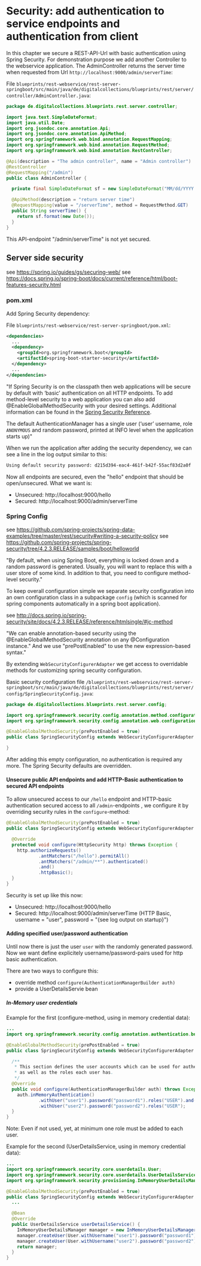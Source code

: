 # Security: add authentication to service endpoints and authentication from client

In this chapter we secure a REST-API-Url with basic authentication using Spring Security. For demonstration purpose we add another Controller to the webservice application. The AdminController returns the server time when requested from Url `http://localhost:9000/admin/serverTime`:

File `blueprints/rest-webservice/rest-server-springboot/src/main/java/de/digitalcollections/blueprints/rest/server/controller/AdminController.java`:

```java
package de.digitalcollections.blueprints.rest.server.controller;

import java.text.SimpleDateFormat;
import java.util.Date;
import org.jsondoc.core.annotation.Api;
import org.jsondoc.core.annotation.ApiMethod;
import org.springframework.web.bind.annotation.RequestMapping;
import org.springframework.web.bind.annotation.RequestMethod;
import org.springframework.web.bind.annotation.RestController;

@Api(description = "The admin controller", name = "Admin controller")
@RestController
@RequestMapping("/admin")
public class AdminController {

  private final SimpleDateFormat sf = new SimpleDateFormat("MM/dd/YYYY HH:mm:ss");

  @ApiMethod(description = "return server time")
  @RequestMapping(value = "/serverTime", method = RequestMethod.GET)
  public String serverTime() {
    return sf.format(new Date());
  }
}
```

This API-endpoint "/admin/serverTime" is not yet secured.
 
## Server side security

see <https://spring.io/guides/gs/securing-web/>
see <https://docs.spring.io/spring-boot/docs/current/reference/html/boot-features-security.html>

### pom.xml

Add Spring Security dependency:

File `blueprints/rest-webservice/rest-server-springboot/pom.xml`:

```xml
<dependencies>
  ...
  <dependency>
    <groupId>org.springframework.boot</groupId>
    <artifactId>spring-boot-starter-security</artifactId>
  </dependency>
  ...
</dependencies>
```

"If Spring Security is on the classpath then web applications will be secure by default with ‘basic’ authentication on all HTTP endpoints. To add method-level security to a web application you can also add @EnableGlobalMethodSecurity with your desired settings. Additional information can be found in the [Spring Security Reference](http://docs.spring.io/spring-security/site/docs/4.2.3.RELEASE/reference/htmlsingle/#jc-method).

The default AuthenticationManager has a single user (‘user’ username, role `ANONYMOUS` and random password, printed at INFO level when the application starts up)"

When we run the application after adding the security dependency, we can see a line in the log output similar to this:

```sh
Using default security password: d215d394-eac4-461f-b42f-55acf83d2a0f
```

Now all endpoints are secured, even the "hello" endpoint that should be open/unsecured.
What we want is:

- Unsecured: http://localhost:9000/hello
- Secured: http://localhost:9000/admin/serverTime

### Spring Config

see <https://github.com/spring-projects/spring-data-examples/tree/master/rest/security#writing-a-security-policy>
see <https://github.com/spring-projects/spring-security/tree/4.2.3.RELEASE/samples/boot/helloworld>

"By default, when using Spring Boot, everything is locked down and a random password is generated. Usually, you will want to replace this with a user store of some kind. In addition to that, you need to configure method-level security."

To keep overall configuration simple we separate security configuration into an own configuration class in a subpackage `config` (which is scanned for spring components automatically in a spring boot application).

see <http://docs.spring.io/spring-security/site/docs/4.2.3.RELEASE/reference/htmlsingle/#jc-method>

"We can enable annotation-based security using the @EnableGlobalMethodSecurity annotation on any @Configuration instance." And we use "prePostEnabled" to use the new expression-based syntax."

By extending `WebSecurityConfigurerAdapter` we get access to overridable methods for customizing spring security configuration.

Basic security configuration file `/blueprints/rest-webservice/rest-server-springboot/src/main/java/de/digitalcollections/blueprints/rest/server/config/SpringSecurityConfig.java`:

```java
package de.digitalcollections.blueprints.rest.server.config;

import org.springframework.security.config.annotation.method.configuration.EnableGlobalMethodSecurity;
import org.springframework.security.config.annotation.web.configuration.WebSecurityConfigurerAdapter;

@EnableGlobalMethodSecurity(prePostEnabled = true)
public class SpringSecurityConfig extends WebSecurityConfigurerAdapter {

}
```

After adding this empty configuration, no authentication is required any more. The Spring Security defaults are overridden.

#### Unsecure public API endpoints and add HTTP-Basic authentication to secured API endpoints

To allow unsecured access to our `/hello` endpoint and HTTP-basic authentication secured access to all `/admin`-endpoints , we configure it by overriding security rules in the `configure`-method:

```java
@EnableGlobalMethodSecurity(prePostEnabled = true)
public class SpringSecurityConfig extends WebSecurityConfigurerAdapter {

  @Override
  protected void configure(HttpSecurity http) throws Exception {
    http.authorizeRequests()
            .antMatchers("/hello").permitAll()
            .antMatchers("/admin/**").authenticated()
            .and()
            .httpBasic();
  }
}
```

Security is set up like this now:

- Unsecured: http://localhost:9000/hello
- Secured: http://localhost:9000/admin/serverTime (HTTP Basic, username = "user", password = "{see log output on startup}")

#### Adding specified user/password authentication

Until now there is just the user `user` with the randomly generated password.
Now we want define explicitely username/password-pairs used for http basic authentication.

There are two ways to configure this:

- override method `configure(AuthenticationManagerBuilder auth)`
- provide a UserDetailsServie bean

##### In-Memory user credentials

Example for the first (configure-method, using in memory credential data):

```java
...
import org.springframework.security.config.annotation.authentication.builders.AuthenticationManagerBuilder;

@EnableGlobalMethodSecurity(prePostEnabled = true)
public class SpringSecurityConfig extends WebSecurityConfigurerAdapter {

  /**
   * This section defines the user accounts which can be used for authentication
   * as well as the roles each user has.
   */
  @Override
  public void configure(AuthenticationManagerBuilder auth) throws Exception {
    auth.inMemoryAuthentication()
            .withUser("user1").password("password1").roles("USER").and()
            .withUser("user2").password("password2").roles("USER");
  }
}
```

Note: Even if not used, yet, at minimum one role must be added to each user.

Example for the second (UserDetailsService, using in memory credential data):

```java
...
import org.springframework.security.core.userdetails.User;
import org.springframework.security.core.userdetails.UserDetailsService;
import org.springframework.security.provisioning.InMemoryUserDetailsManager;

@EnableGlobalMethodSecurity(prePostEnabled = true)
public class SpringSecurityConfig extends WebSecurityConfigurerAdapter {
  ...

  @Bean
  @Override
  public UserDetailsService userDetailsService() {
    InMemoryUserDetailsManager manager = new InMemoryUserDetailsManager();
    manager.createUser(User.withUsername("user1").password("password1").roles("USER").build());
    manager.createUser(User.withUsername("user2").password("password2").roles("USER").build());
    return manager;
  }
}
```

